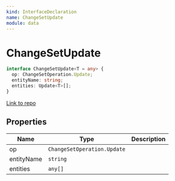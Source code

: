 ```yaml
---
kind: InterfaceDeclaration
name: ChangeSetUpdate
module: data
---
```


# ChangeSetUpdate

```ts
interface ChangeSetUpdate<T = any> {
  op: ChangeSetOperation.Update;
  entityName: string;
  entities: Update<T>[];
}
```

[Link to repo](https://github.com/ngrx/platform/blob/master/modules/data/src/actions/entity-cache-change-set.ts#L21-L25)

## Properties

| Name       | Type                        | Description |
| ---------- | --------------------------- | ----------- |
| op         | `ChangeSetOperation.Update` |             |
| entityName | `string`                    |             |
| entities   | `any[]`                     |             |
